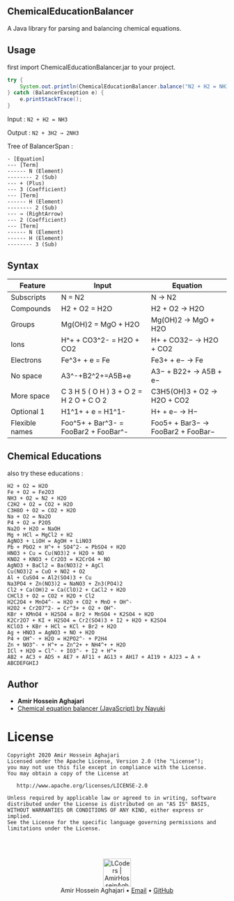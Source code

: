 ## ChemicalEducationBalancer
 A Java library for parsing and balancing chemical equations.

## Usage
first import ChemicalEducationBalancer.jar to your project.

```java
try {
    System.out.println(ChemicalEducationBalancer.balance("N2 + H2 = NH3").getResult());
} catch (BalancerException e) {
    e.printStackTrace();
}
```

Input : `N2 + H2 = NH3`

Output : `N2 + 3H2 → 2NH3`

Tree of BalancerSpan :
```
- [Equation]
--- [Term]
------ N (Element)
-------- 2 (Sub)
--- + (Plus)
--- 3 (Coefficient)
--- [Term]
------ H (Element)
-------- 2 (Sub)
--- → (RightArrow)
--- 2 (Coefficient)
--- [Term]
------ N (Element)
------ H (Element)
-------- 3 (Sub)
```

## Syntax
|Feature|Input|Equation|
| ------------------------------------------- | -------------------------------- | -------------------------------- |
|Subscripts| N = N2 | N → N2 |
|Compounds| H2 + O2 = H2O | H2 + O2 → H2O |
|Groups|	Mg(OH)2 = MgO + H2O |	Mg(OH)2 → MgO + H2O	|
|Ions|	H^+ + CO3^2- = H2O + CO2 |	H+ + CO32− → H2O + CO2	|
|Electrons|	Fe^3+ + e = Fe |	Fe3+ + e− → Fe	|
|No space|	A3^-+B2^2+=A5B+e |	A3− + B22+ → A5B + e−	|
|More space|	C 3 H 5 ( O H ) 3 + O 2 = H 2 O + C O 2 |	C3H5(OH)3 + O2 → H2O + CO2	|
|Optional 1|	H1^1+ + e = H1^1-	| H+ + e− → H−	|
|Flexible names|	Foo^5+ + Bar^3- = FooBar2 + FooBar^-	| Foo5+ + Bar3− → FooBar2 + FooBar−	|

## Chemical Educations
also try these educations :
```
H2 + O2 = H2O
Fe + O2 = Fe2O3
NH3 + O2 = N2 + H2O
C2H2 + O2 = CO2 + H2O
C3H8O + O2 = CO2 + H2O
Na + O2 = Na2O
P4 + O2 = P2O5
Na2O + H2O = NaOH
Mg + HCl = MgCl2 + H2
AgNO3 + LiOH = AgOH + LiNO3
Pb + PbO2 + H^+ + SO4^2- = PbSO4 + H2O
HNO3 + Cu = Cu(NO3)2 + H2O + NO
KNO2 + KNO3 + Cr2O3 = K2CrO4 + NO
AgNO3 + BaCl2 = Ba(NO3)2 + AgCl
Cu(NO3)2 = CuO + NO2 + O2
Al + CuSO4 = Al2(SO4)3 + Cu
Na3PO4 + Zn(NO3)2 = NaNO3 + Zn3(PO4)2
Cl2 + Ca(OH)2 = Ca(ClO)2 + CaCl2 + H2O
CHCl3 + O2 = CO2 + H2O + Cl2
H2C2O4 + MnO4^- = H2O + CO2 + MnO + OH^-
H2O2 + Cr2O7^2- = Cr^3+ + O2 + OH^-
KBr + KMnO4 + H2SO4 = Br2 + MnSO4 + K2SO4 + H2O
K2Cr2O7 + KI + H2SO4 = Cr2(SO4)3 + I2 + H2O + K2SO4
KClO3 + KBr + HCl = KCl + Br2 + H2O
Ag + HNO3 = AgNO3 + NO + H2O
P4 + OH^- + H2O = H2PO2^- + P2H4
Zn + NO3^- + H^+ = Zn^2+ + NH4^+ + H2O
ICl + H2O = Cl^- + IO3^- + I2 + H^+
AB2 + AC3 + AD5 + AE7 + AF11 + AG13 + AH17 + AI19 + AJ23 = A + ABCDEFGHIJ
```

## Author 
- **Amir Hossein Aghajari**
- [Chemical equation balancer (JavaScript) by Nayuki](https://www.nayuki.io/page/chemical-equation-balancer-javascript)

License
=======

    Copyright 2020 Amir Hossein Aghajari
    Licensed under the Apache License, Version 2.0 (the "License");
    you may not use this file except in compliance with the License.
    You may obtain a copy of the License at

       http://www.apache.org/licenses/LICENSE-2.0

    Unless required by applicable law or agreed to in writing, software
    distributed under the License is distributed on an "AS IS" BASIS,
    WITHOUT WARRANTIES OR CONDITIONS OF ANY KIND, either express or implied.
    See the License for the specific language governing permissions and
    limitations under the License.


<br><br>
<div align="center">
  <img width="64" alt="LCoders | AmirHosseinAghajari" src="https://user-images.githubusercontent.com/30867537/90538314-a0a79200-e193-11ea-8d90-0a3576e28a18.png">
  <br><a>Amir Hossein Aghajari</a> • <a href="mailto:amirhossein.aghajari.82@gmail.com">Email</a> • <a href="https://github.com/Aghajari">GitHub</a>
</div>
